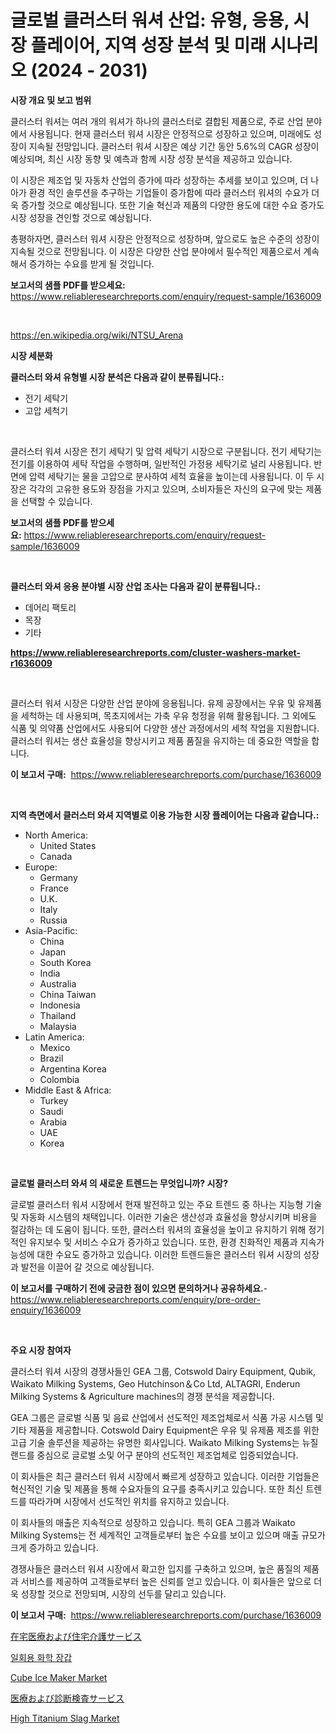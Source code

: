 <p><h1>글로벌 클러스터 워셔 산업: 유형, 응용, 시장 플레이어, 지역 성장 분석 및 미래 시나리오 (2024 - 2031)</h1></p><p><strong>시장 개요 및 보고 범위</strong></p>
<p><p>클러스터 워셔는 여러 개의 워셔가 하나의 클러스터로 결합된 제품으로, 주로 산업 분야에서 사용됩니다. 현재 클러스터 워셔 시장은 안정적으로 성장하고 있으며, 미래에도 성장이 지속될 전망입니다. 클러스터 워셔 시장은 예상 기간 동안 5.6%의 CAGR 성장이 예상되며, 최신 시장 동향 및 예측과 함께 시장 성장 분석을 제공하고 있습니다. </p><p>이 시장은 제조업 및 자동차 산업의 증가에 따라 성장하는 추세를 보이고 있으며, 더 나아가 환경 적인 솔루션을 추구하는 기업들이 증가함에 따라 클러스터 워셔의 수요가 더욱 증가할 것으로 예상됩니다. 또한 기술 혁신과 제품의 다양한 용도에 대한 수요 증가도 시장 성장을 견인할 것으로 예상됩니다.</p><p>총평하자면, 클러스터 워셔 시장은 안정적으로 성장하며, 앞으로도 높은 수준의 성장이 지속될 것으로 전망됩니다. 이 시장은 다양한 산업 분야에서 필수적인 제품으로서 계속해서 증가하는 수요를 받게 될 것입니다.</p></p>
<p><strong>보고서의 샘플 PDF를 받으세요:</strong> <a href="https://www.reliableresearchreports.com/enquiry/request-sample/1636009">https://www.reliableresearchreports.com/enquiry/request-sample/1636009</a></p>
<p>&nbsp;</p>
<p><a href="https://en.wikipedia.org/wiki/NTSU_Arena">https://en.wikipedia.org/wiki/NTSU_Arena</a></p>
<p><strong>시장 세분화</strong></p>
<p><strong>클러스터 와셔 유형별 시장 분석은 다음과 같이 분류됩니다.:</strong></p>
<p><ul><li>전기 세탁기</li><li>고압 세척기</li></ul></p>
<p>&nbsp;</p>
<p><p>클러스터 워셔 시장은 전기 세탁기 및 압력 세탁기 시장으로 구분됩니다. 전기 세탁기는 전기를 이용하여 세탁 작업을 수행하며, 일반적인 가정용 세탁기로 널리 사용됩니다. 반면에 압력 세탁기는 물을 고압으로 분사하여 세척 효율을 높이는데 사용됩니다. 이 두 시장은 각각의 고유한 용도와 장점을 가지고 있으며, 소비자들은 자신의 요구에 맞는 제품을 선택할 수 있습니다.</p></p>
<p><strong>보고서의 샘플 PDF를 받으세요:</strong>&nbsp;<a href="https://www.reliableresearchreports.com/enquiry/request-sample/1636009">https://www.reliableresearchreports.com/enquiry/request-sample/1636009</a></p>
<p>&nbsp;</p>
<p><strong> 클러스터 와셔 응용 분야별 시장 산업 조사는 다음과 같이 분류됩니다.:</strong></p>
<p><ul><li>데어리 팩토리</li><li>목장</li><li>기타</li></ul></p>
<p><strong><a href="https://www.reliableresearchreports.com/cluster-washers-market-r1636009">https://www.reliableresearchreports.com/cluster-washers-market-r1636009</a></strong></p>
<p>&nbsp;</p>
<p><p>클러스터 워셔 시장은 다양한 산업 분야에 응용됩니다. 유제 공장에서는 우유 및 유제품을 세척하는 데 사용되며, 목초지에서는 가축 우유 청정을 위해 활용됩니다. 그 외에도 식품 및 의약품 산업에서도 사용되어 다양한 생산 과정에서의 세척 작업을 지원합니다. 클러스터 워셔는 생산 효율성을 향상시키고 제품 품질을 유지하는 데 중요한 역할을 합니다.</p></p>
<p><strong>이 보고서 구매:</strong>&nbsp; <a href="https://www.reliableresearchreports.com/purchase/1636009">https://www.reliableresearchreports.com/purchase/1636009</a></p>
<p>&nbsp;</p>
<p><strong>지역 측면에서 클러스터 와셔 지역별로 이용 가능한 시장 플레이어는 다음과 같습니다.:</strong></p>
<p><ul>
    <li>
        North America:
        <ul>
            <li>United States</li>
            <li>Canada</li>
        </ul>
    </li>
    <li>
        Europe:
        <ul>
            <li>Germany</li>
            <li>France</li>
            <li>U.K.</li>
            <li>Italy</li>
            <li>Russia</li>
        </ul>
    </li>
    <li>
        Asia-Pacific:
        <ul>
            <li>China</li>
            <li>Japan</li>
            <li>South Korea</li>
            <li>India</li>
            <li>Australia</li>
            <li>China Taiwan</li>
            <li>Indonesia</li>
            <li>Thailand</li>
            <li>Malaysia</li>
        </ul>
    </li>
    <li>
        Latin America:
        <ul>
            <li>Mexico</li>
            <li>Brazil</li>
            <li>Argentina Korea</li>
            <li>Colombia</li>
        </ul>
    </li>
    <li>
        Middle East & Africa:
        <ul>
            <li>Turkey</li>
            <li>Saudi</li>
            <li>Arabia</li>
            <li>UAE</li>
            <li>Korea</li>
        </ul>
    </li>
    </ul></p>
<p>&nbsp;</p>
<p><strong>글로벌 클러스터 와셔 의 새로운 트렌드는 무엇입니까? 시장?</strong></p>
<p><p>글로벌 클러스터 워셔 시장에서 현재 발전하고 있는 주요 트렌드 중 하나는 지능형 기술 및 자동화 시스템의 채택입니다. 이러한 기술은 생산성과 효율성을 향상시키며 비용을 절감하는 데 도움이 됩니다. 또한, 클러스터 워셔의 효율성을 높이고 유지하기 위해 정기적인 유지보수 및 서비스 수요가 증가하고 있습니다. 또한, 환경 친화적인 제품과 지속가능성에 대한 수요도 증가하고 있습니다. 이러한 트렌드들은 클러스터 워셔 시장의 성장과 발전을 이끌어 갈 것으로 예상됩니다.</p></p>
<p><strong>이 보고서를 구매하기 전에 궁금한 점이 있으면 문의하거나 공유하세요.</strong>- <a href="https://www.reliableresearchreports.com/enquiry/pre-order-enquiry/1636009">https://www.reliableresearchreports.com/enquiry/pre-order-enquiry/1636009</a></p>
<p>&nbsp;</p>
<p><strong>주요 시장 참여자</strong></p>
<p><p>클러스터 워셔 시장의 경쟁사들인 GEA 그룹, Cotswold Dairy Equipment, Qubik, Waikato Milking Systems, Geo Hutchinson＆Co Ltd, ALTAGRI, Enderun Milking Systems & Agriculture machines의 경쟁 분석을 제공합니다. </p><p>GEA 그룹은 글로벌 식품 및 음료 산업에서 선도적인 제조업체로서 식품 가공 시스템 및 기타 제품을 제공합니다. Cotswold Dairy Equipment은 우유 및 유제품 제조를 위한 고급 기술 솔루션을 제공하는 유명한 회사입니다. Waikato Milking Systems는 뉴질랜드를 중심으로 글로벌 소및 어구 분야의 선도적인 제조업체로 입증되었습니다. </p><p>이 회사들은 최근 클러스터 워셔 시장에서 빠르게 성장하고 있습니다. 이러한 기업들은 혁신적인 기술 및 제품을 통해 수요자들의 요구를 충족시키고 있습니다. 또한 최신 트렌드를 따라가며 시장에서 선도적인 위치를 유지하고 있습니다. </p><p>이 회사들의 매출은 지속적으로 성장하고 있습니다. 특히 GEA 그룹과 Waikato Milking Systems는 전 세계적인 고객들로부터 높은 수요를 보이고 있으며 매출 규모가 크게 증가하고 있습니다. </p><p>경쟁사들은 클러스터 워셔 시장에서 확고한 입지를 구축하고 있으며, 높은 품질의 제품과 서비스를 제공하여 고객들로부터 높은 신뢰를 얻고 있습니다. 이 회사들은 앞으로 더욱 성장할 것으로 전망되며, 시장의 선두를 달리고 있습니다.</p></p>
<p><strong>이 보고서 구매:</strong>&nbsp;&nbsp;<a href="https://www.reliableresearchreports.com/purchase/1636009">https://www.reliableresearchreports.com/purchase/1636009</a></p>
<p><p><a href="https://github.com/RandallRunte2023/Market-Research-Report-List-1/blob/main/4192220134518.md">在宅医療および住宅介護サービス</a></p><p><a href="https://github.com/rcabello548/Market-Research-Report-List-1/blob/main/1744567139801.md">일회용 화학 장갑</a></p><p><a href="https://issuu.com/reportprime-2/docs/cube-ice-maker-market-size-2030.pptx">Cube Ice Maker Market</a></p><p><a href="https://github.com/TerrellConn/Market-Research-Report-List-1/blob/main/4226470134517.md">医療および診断検査サービス</a></p><p><a href="https://github.com/SheilaBruen2023/Market-Research-Report-List-1/blob/main/high-titanium-slag-market.md">High Titanium Slag Market</a></p></p>